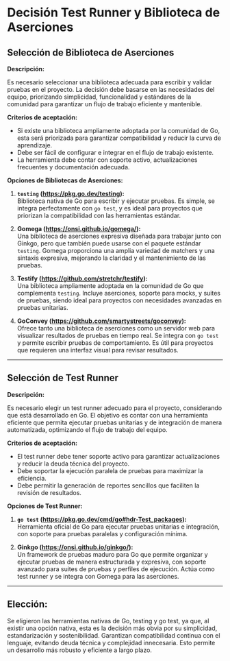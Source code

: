 # Decisión Test Runner y Biblioteca de Aserciones 


## Selección de Biblioteca de Aserciones

**Descripción:**

Es necesario seleccionar una biblioteca adecuada para escribir y validar pruebas en el proyecto. La decisión debe basarse en las necesidades del equipo, priorizando simplicidad, funcionalidad y estándares de la comunidad para garantizar un flujo de trabajo eficiente y mantenible.

**Criterios de aceptación:**

- Si existe una biblioteca ampliamente adoptada por la comunidad de Go, esta será priorizada para garantizar compatibilidad y reducir la curva de aprendizaje.
- Debe ser fácil de configurar e integrar en el flujo de trabajo existente.
- La herramienta debe contar con soporte activo, actualizaciones frecuentes y documentación adecuada.

**Opciones de Bibliotecas de Aserciones:**

1. **`testing` (https://pkg.go.dev/testing):**  
   Biblioteca nativa de Go para escribir y ejecutar pruebas. Es simple, se integra perfectamente con `go test`, y es ideal para proyectos que priorizan la compatibilidad con las herramientas estándar.

2. **Gomega (https://onsi.github.io/gomega/):**  
   Una biblioteca de aserciones expresiva diseñada para trabajar junto con Ginkgo, pero que también puede usarse con el paquete estándar `testing`. Gomega proporciona una amplia variedad de matchers y una sintaxis expresiva, mejorando la claridad y el mantenimiento de las pruebas.

3. **Testify (https://github.com/stretchr/testify):**  
   Una biblioteca ampliamente adoptada en la comunidad de Go que complementa `testing`. Incluye aserciones, soporte para mocks, y suites de pruebas, siendo ideal para proyectos con necesidades avanzadas en pruebas unitarias.

4. **GoConvey (https://github.com/smartystreets/goconvey):**  
   Ofrece tanto una biblioteca de aserciones como un servidor web para visualizar resultados de pruebas en tiempo real. Se integra con `go test` y permite escribir pruebas de comportamiento. Es útil para proyectos que requieren una interfaz visual para revisar resultados.

---

## Selección de Test Runner

**Descripción:**

Es necesario elegir un test runner adecuado para el proyecto, considerando que está desarrollado en Go. El objetivo es contar con una herramienta eficiente que permita ejecutar pruebas unitarias y de integración de manera automatizada, optimizando el flujo de trabajo del equipo.

**Criterios de aceptación:**

- El test runner debe tener soporte activo para garantizar actualizaciones y reducir la deuda técnica del proyecto.
- Debe soportar la ejecución paralela de pruebas para maximizar la eficiencia.
- Debe permitir la generación de reportes sencillos que faciliten la revisión de resultados.

**Opciones de Test Runner:**

1. **`go test` (https://pkg.go.dev/cmd/go#hdr-Test_packages):**  
   Herramienta oficial de Go para ejecutar pruebas unitarias e integración, con soporte para pruebas paralelas y configuración mínima.

2. **Ginkgo (https://onsi.github.io/ginkgo/):**  
   Un framework de pruebas maduro para Go que permite organizar y ejecutar pruebas de manera estructurada y expresiva, con soporte avanzado para suites de pruebas y perfiles de ejecución. Actúa como test runner y se integra con Gomega para las aserciones.


---

## Elección:

Se eligieron las herramientas nativas de Go, testing y go test, ya que, al existir una opción nativa, esta es la decisión más obvia por su simplicidad, estandarización y sostenibilidad. Garantizan compatibilidad continua con el lenguaje, evitando deuda técnica y complejidad innecesaria. Esto permite un desarrollo más robusto y eficiente a largo plazo.
